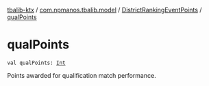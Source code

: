 [tbalib-ktx](../../index.md) / [com.npmanos.tbalib.model](../index.md) / [DistrictRankingEventPoints](index.md) / [qualPoints](./qual-points.md)

# qualPoints

`val qualPoints: `[`Int`](https://kotlinlang.org/api/latest/jvm/stdlib/kotlin/-int/index.html)

Points awarded for qualification match performance.

